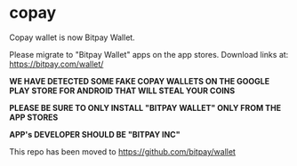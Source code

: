 # copay
Copay wallet is now Bitpay Wallet.

Please migrate to "Bitpay Wallet" apps on the app stores. Download links at: https://bitpay.com/wallet/

**WE HAVE DETECTED SOME FAKE COPAY WALLETS ON THE GOOGLE PLAY STORE FOR ANDROID THAT WILL STEAL YOUR COINS**

**PLEASE BE SURE TO ONLY INSTALL "BITPAY WALLET" ONLY FROM THE APP STORES** 

**APP's DEVELOPER SHOULD BE "BITPAY INC"**



 This repo has been moved to https://github.com/bitpay/wallet
